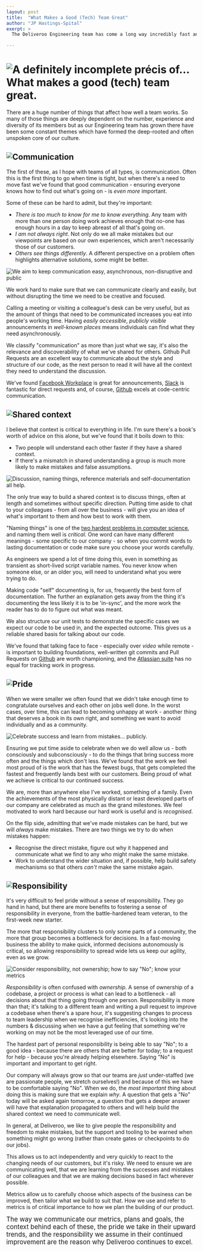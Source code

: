 ```yaml
---
layout: post
title:  "What Makes a Good (Tech) Team Great"
author: "JP Hastings-Spital"
exerpt: >
  The Deliveroo Engineering team has come a long way incredibly fast and is growing even faster. Our Analytics team is undergoing similarly explosive growth, so I thought I'd talk to the newest members of that team and share why we're so proud of our Engineering culture and how it's grown with us. Here's what we spoke about.

---
```


# ![A definitely incomplete précis of… What makes a good (tech) team great.](/images/posts/what-makes-a-good-tech-team-great/slides.001.png)

There are a huge number of things that affect how well a team works. So many of those things are deeply dependent on the number, experience and diversity of its members but as our Engineering team has grown there have been some constant themes which have formed the deep-rooted and often unspoken core of our culture.

## ![Communication](/images/posts/what-makes-a-good-tech-team-great/slides.002.png)

The first of these, as I hope with teams of all types, is communication. Often this is the first thing to go when time is tight, but when there's a need to move fast we've found that good communication - ensuring everyone knows how to find out what's going on - is _even more_ important.

Some of these can be hard to admit, but they're important:

* _There is too much to know for me to know everything_. Any team with more than one person doing work achieves enough that no-one has enough hours in a day to keep abreast of all that's going on.
* _I am not always right_. Not only do we all make mistakes but our viewpoints are based on our own experiences, which aren't necessarily those of our customers.
* _Others see things differently_. A different perspective on a problem often highlights alternative solutions, some might be better.

![We aim to keep communication easy, asynchronous, non-disruptive and public](/images/posts/what-makes-a-good-tech-team-great/slides.003.png)

We work hard to make sure that we can communicate clearly and easily, but without disrupting the time we need to be creative and focused.

Calling a meeting or visiting a colleague's desk can be very useful, but as the amount of things that need to be communicated increases you eat into people's working time. Having _easily accessible_, _publicly visible_ announcements in _well-known places_ means individuals can find what they need asynchronously.

We classify "communication" as more than just what we say, it's also the relevance and discoverability of what we've shared for others. Github Pull Requests are an excellent way to communicate about the style and structure of our code, as the next person to read it will have all the context they need to understand the discussion.

We've found [Facebook Workplace](https://workplace.fb.com/) is great for announcements, [Slack](https://slack.com) is fantastic for direct requests and, of course, [Github](https://github.com) excels at code-centric communication.

## ![Shared context](/images/posts/what-makes-a-good-tech-team-great/slides.004.png)

I believe that context is critical to everything in life. I'm sure there's a book's worth of advice on this alone, but we've found that it boils down to this:

* Two people will understand each other faster if they have a shared context.
* If there's a mismatch in shared understanding a group is much more likely to make mistakes and false assumptions.

![Discussion, naming things, reference materials and self-documentation all help.](/images/posts/what-makes-a-good-tech-team-great/slides.005.png)

The only true way to build a shared context is to discuss things, often at length and sometimes without specific direction. Putting time aside to chat to your colleagues - from all over the business - will give you an idea of what's important to them and how best to work with them.

"Naming things" is one of the [two hardest problems in computer science](https://twitter.com/codinghorror/status/506010907021828096), and naming them well is _critical_. One word can have many different meanings - some specific to our company - so when you commit words to lasting documentation or code make sure you choose your words carefully.

As engineers we spend a lot of time doing this, even in something as transient as short-lived script variable names. You never know when someone else, or an older you, will need to understand what you were trying to do.

Making code "self" documenting is, for us, frequently the best form of documentation. The further an explanation gets away from the thing it's documenting the less likely it is to be 'in-sync', and the more work the reader has to do to figure out what was meant.

We also structure our unit tests to demonstrate the specific cases we expect our code to be used in, and the expected outcome. This gives us a reliable shared basis for talking about our code.

We've found that talking face to face - especially over _video_ while remote - is important to building foundations, well-written git commits and Pull Requests on [Github](https://github.com) are worth championing, and the [Atlassian suite](https://www.atlassian.com/) has no equal for tracking work in progress.

## ![Pride](/images/posts/what-makes-a-good-tech-team-great/slides.006.png)

When we were smaller we often found that we didn't take enough time to congratulate ourselves and each other on jobs well done. In the worst cases, over time, this can lead to becoming unhappy at work - another thing that deserves a book in its own right, and something we want to avoid individually and as a community.

![Celebrate success and learn from mistakes… publicly.](/images/posts/what-makes-a-good-tech-team-great/slides.007.png)

Ensuring we put time aside to celebrate when we do well allow us - both consciously and subconsciously - to do the things that bring success more often and the things which don't less. We've found that the work we feel most proud of is the work that has the fewest bugs, that gets completed the fastest and frequently lands best with our customers. Being proud of what we achieve is critical to our continued success.

We are, more than anywhere else I've worked, something of a family. Even the achievements of the most physically distant or least developed parts of our company are celebrated as much as the grand milestones. We feel motivated to work hard because our hard work is useful and is _recognised_.

On the flip side, admitting that we've made mistakes can be hard, but we will _always_ make mistakes. There are two things we try to do when mistakes happen:

- Recognise the direct mistake, figure out why it happened and communicate what we find to any who might make the same mistake.
- Work to understand the wider situation and, if possible, help build safety mechanisms so that others _can't_ make the same mistake again.


## ![Responsibility](/images/posts/what-makes-a-good-tech-team-great/slides.008.png)

It's very difficult to feel pride without a sense of responsibility. They go hand in hand, but there are more benefits to fostering a sense of responsibility in everyone, from the battle-hardened team veteran, to the first-week new starter.

The more that responsibility clusters to only some parts of a community, the more that group becomes a bottleneck for decisions. In a fast-moving business the ability to make quick, informed decisions autonomously is critical, so allowing responsibility to spread wide lets us keep our agility, even as we grow.

![Consider responsibility, not ownership; how to say "No"; know your metrics](/images/posts/what-makes-a-good-tech-team-great/slides.009.png)

_Responsibility_ is often confused with _ownership_. A sense of ownership of a codebase, a project or process is what can lead to a bottleneck - all decisions about that thing going through one person. Responsibility is more than that; it's talking to a different team and writing a pull request to improve a codebase when there's a spare hour, it's suggesting changes to process to team leadership when we recognise inefficiencies, it's looking into the numbers & discussing when we have a gut feeling that something we're working on may not be the most leveraged use of our time.

The hardest part of personal responsibility is being able to say "No"; to a good idea - because there are others that are better for today; to a request for help - because you're already helping elsewhere. Saying "No" is important and important to get right.

Our company will always grow so that our teams are _just_ under-staffed (we are passionate people, we stretch ourselves!) and because of this we have to be comfortable saying "No". When we do, the _most important thing_ about doing this is making sure that we explain _why_. A question that gets a "No" today will be asked again tomorrow, a question that gets a deeper answer will have that explanation propagated to others and will help build the shared context we need to communicate well.

In general, at Deliveroo, we like to give people the responsibility and freedom to make mistakes, but the support and tooling to be warned when something might go wrong (rather than create gates or checkpoints to do our jobs).

This allows us to act independently and very quickly to react to the changing needs of our customers, but it's risky. We need to ensure we are communicating well, that we are learning from the successes and mistakes of our colleagues and that we are making decisions based in fact wherever possible.

Metrics allow us to carefully choose which aspects of the business can be improved, then tailor what we build to suit that. How we use and refer to metrics is of critical importance to how we plan the building of our product.

<big>The way we communicate our metrics, plans and goals, the context behind each of these, the pride we take in their upward trends, and the responsibility we assume in their continued improvement are the reason why Deliveroo continues to excel.</big>
